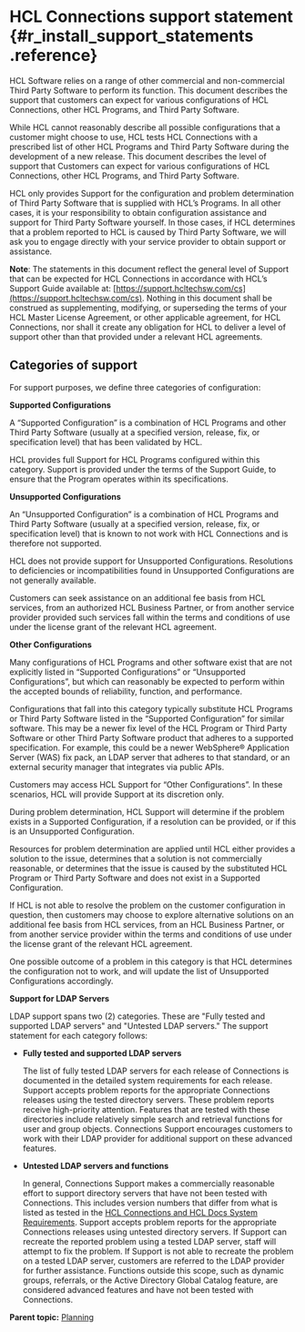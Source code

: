 # HCL Connections support statement {#r_install_support_statements .reference}

HCL Software relies on a range of other commercial and non-commercial Third Party Software to perform its function. This document describes the support that customers can expect for various configurations of HCL Connections, other HCL Programs, and Third Party Software.

While HCL cannot reasonably describe all possible configurations that a customer might choose to use, HCL tests HCL Connections with a prescribed list of other HCL Programs and Third Party Software during the development of a new release.  This document describes the level of support that Customers can expect for various configurations of HCL Connections, other HCL Programs, and Third Party Software.

HCL only provides Support for the configuration and problem determination of Third Party Software that is supplied with HCL’s Programs. In all other cases, it is your responsibility to obtain configuration assistance and support for Third Party Software yourself. In those cases, if HCL determines that a problem reported to HCL is caused by Third Party Software, we will ask you to engage directly with your service provider to obtain support or assistance.

**Note**: The statements in this document reflect the general level of Support that can be expected for HCL Connections in accordance with HCL’s Support Guide available at: [https://support.hcltechsw.com/cs](https://support.hcltechsw.com/cs). Nothing in this document shall be construed as supplementing, modifying, or superseding the terms of your HCL Master License Agreement, or other applicable agreement, for HCL Connections, nor shall it create any obligation for HCL to deliver a level of support other than that provided under a relevant HCL agreements.

## Categories of support

For support purposes, we define three categories of configuration:

**Supported Configurations**

A “Supported Configuration” is a combination of HCL Programs and other Third Party Software (usually at a specified version, release, fix, or specification level) that has been validated by HCL.

HCL provides full Support for HCL Programs configured within this category. Support is provided under the terms of the Support Guide, to ensure that the Program operates within its specifications.

**Unsupported Configurations**

An “Unsupported Configuration” is a combination of HCL Programs and Third Party Software (usually at a specified version, release, fix, or specification level) that is known to not work with HCL Connections and is therefore not supported.

HCL does not provide support for Unsupported Configurations. Resolutions to deficiencies or incompatibilities found in Unsupported Configurations are not generally available.

Customers can seek assistance on an additional fee basis from HCL services, from an authorized HCL Business Partner, or from another service provider provided such services fall within the terms and conditions of use under the license grant of the relevant HCL agreement.

**Other Configurations**

Many configurations of HCL Programs and other software exist that are not explicitly listed in “Supported Configurations” or “Unsupported Configurations”, but which can reasonably be expected to perform within the accepted bounds of reliability, function, and performance.

Configurations that fall into this category typically substitute HCL Programs or Third Party Software listed in the “Supported Configuration” for similar software. This may be a newer fix level of the HCL Program or Third Party Software or other Third Party Software product that adheres to a supported specification. For example, this could be a newer WebSphere® Application Server (WAS) fix pack, an LDAP server that adheres to that standard, or an external security manager that integrates via public APIs.

Customers may access HCL Support for “Other Configurations”. In these scenarios, HCL will provide Support at its discretion only.

During problem determination, HCL Support will determine if the problem exists in a Supported Configuration, if a resolution can be provided, or if this is an Unsupported Configuration. 

Resources for problem determination are applied until HCL either provides a solution to the issue, determines that a solution is not commercially reasonable, or determines that the issue is caused by the substituted HCL Program or Third Party Software and does not exist in a Supported Configuration. 

If HCL is not able to resolve the problem on the customer configuration in question, then customers may choose to explore alternative solutions on an additional fee basis from HCL services, from an HCL Business Partner, or from another service provider within the terms and conditions of use under the license grant of the relevant HCL agreement.

One possible outcome of a problem in this category is that HCL determines the configuration not to work, and will update the list of Unsupported Configurations accordingly.

**Support for LDAP Servers**

LDAP support spans two (2) categories. These are "Fully tested and supported LDAP servers" and "Untested LDAP servers." The support statement for each category follows:

-   **Fully tested and supported LDAP servers**

    The list of fully tested LDAP servers for each release of Connections is documented in the detailed system requirements for each release. Support accepts problem reports for the appropriate Connections releases using the tested directory servers. These problem reports receive high-priority attention. Features that are tested with these directories include relatively simple search and retrieval functions for user and group objects. Connections Support encourages customers to work with their LDAP provider for additional support on these advanced features. 

-   **Untested LDAP servers and functions**

    In general, Connections Support makes a commercially reasonable effort to support directory servers that have not been tested with Connections. This includes version numbers that differ from what is listed as tested in the [HCL Connections and HCL Docs  System Requirements](https://support.hcltechsw.com/csm?id=kb_article&sysparm_article=KB0073654). Support accepts problem reports for the appropriate Connections releases using untested directory servers. If Support can recreate the reported problem using a tested LDAP server, staff will attempt to fix the problem. If Support is not able to recreate the problem on a tested LDAP server, customers are referred to the LDAP provider for further assistance. Functions outside this scope, such as dynamic groups, referrals, or the Active Directory Global Catalog feature, are considered advanced features and have not been tested with Connections.
    

**Parent topic:** [Planning](../plan/c_installation_overview.md)

